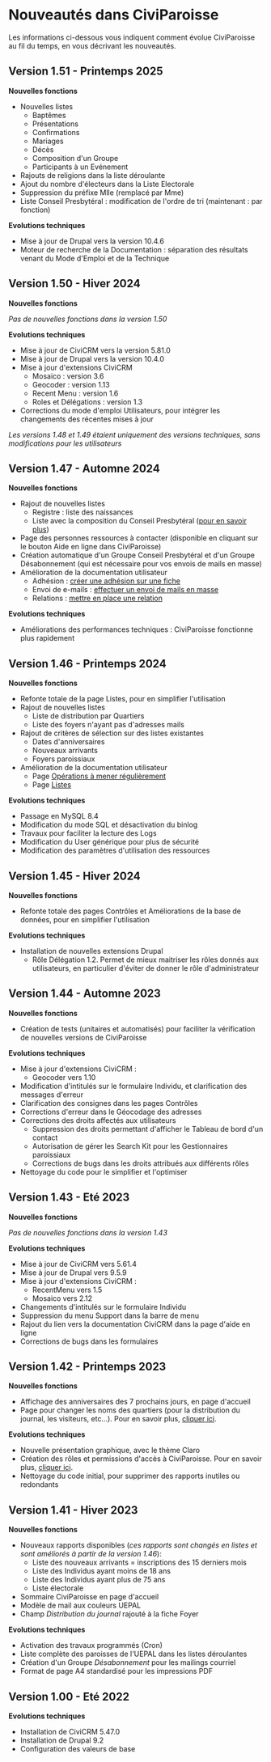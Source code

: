 # Nouveautés dans CiviParoisse

Les informations ci-dessous vous indiquent comment évolue CiviParoisse au fil du temps, en vous décrivant les nouveautés.

## Version 1.51 - Printemps 2025

**Nouvelles fonctions**
<!--
- Possibilité de gérer des modèles de messages personnalisés
-->
- Nouvelles listes
    - Baptêmes
    - Présentations
    - Confirmations
    - Mariages
    - Décès
    - Composition d'un Groupe
    - Participants à un Evénement
- Rajouts de religions dans la liste déroulante
- Ajout du nombre d'électeurs dans la Liste Electorale
- Suppression du préfixe Mlle (remplacé par Mme)
- Liste Conseil Presbytéral : modification de l'ordre de tri (maintenant : par fonction)

**Evolutions techniques**

- Mise à jour de Drupal vers la version 10.4.6
- Moteur de recherche de la Documentation : séparation des résultats venant du  Mode d'Emploi et de la Technique

## Version 1.50 - Hiver 2024

**Nouvelles fonctions**

*Pas de nouvelles fonctions dans la version 1.50*

**Evolutions techniques**

- Mise à jour de CiviCRM vers la version 5.81.0
- Mise à jour de Drupal vers la version 10.4.0
- Mise à jour d'extensions CiviCRM
    - Mosaico : version 3.6
    - Geocoder : version 1.13
    - Recent Menu : version 1.6
    - Roles et Délégations : version 1.3
- Corrections du mode d'emploi Utilisateurs, pour intégrer les changements des récentes mises à jour

*Les versions 1.48 et 1.49 étaient uniquement des versions techniques, sans modifications pour les utilisateurs*

## Version 1.47 - Automne 2024

**Nouvelles fonctions**

- Rajout de nouvelles listes
    - Registre : liste des naissances
    - Liste avec la composition du Conseil Presbytéral ([pour en savoir plus](listes.md))
- Page des personnes ressources à contacter (disponible en cliquant sur le bouton Aide en ligne dans CiviParoisse)
- Création automatique d'un Groupe Conseil Presbytéral et d'un Groupe Désabonnement (qui est nécessaire pour vos envois de mails en masse)
- Amélioration de la documentation utilisateur
    - Adhésion : [créer une adhésion sur une fiche](liens_paroisses.md)
    - Envoi de e-mails : [effectuer un envoi de mails en masse](envoyer_un_courriel.md)
    - Relations : [mettre en place une relation](relations.md)

**Evolutions techniques**

- Améliorations des performances techniques : CiviParoisse fonctionne plus rapidement

## Version 1.46 - Printemps 2024

**Nouvelles fonctions**

- Refonte totale de la page Listes, pour en simplifier l'utilisation
- Rajout de nouvelles listes
    - Liste de distribution par Quartiers
    - Liste des foyers n'ayant pas d'adresses mails
- Rajout de critères de sélection sur des listes existantes
    - Dates d'anniversaires
    - Nouveaux arrivants
    - Foyers paroissiaux
- Amélioration de la documentation utilisateur
    - Page [Opérations à mener régulièrement](operations_a_mener_regulierement.md)
    - Page [Listes](listes.md)

**Evolutions techniques**

- Passage en MySQL 8.4
- Modification du mode SQL et désactivation du binlog
- Travaux pour faciliter la lecture des Logs
- Modification du User générique pour plus de sécurité
- Modification des paramètres d'utilisation des ressources

## Version 1.45 - Hiver 2024

**Nouvelles fonctions**

- Refonte totale des pages Contrôles et Améliorations de la base de données, pour en simplifier l'utilisation

**Evolutions techniques**

- Installation de nouvelles extensions Drupal
    - Rôle Délégation 1.2. Permet de mieux maitriser les rôles donnés aux utilisateurs, en particulier d'éviter de donner le rôle d'administrateur

## Version 1.44 - Automne 2023

**Nouvelles fonctions**

- Création de tests (unitaires et automatisés) pour faciliter la vérification de nouvelles versions de CiviParoisse

**Evolutions techniques**

- Mise à jour d'extensions CiviCRM :
    - Geocoder vers 1.10
- Modification d'intitulés sur le formulaire Individu, et clarification des messages d'erreur
- Clarification des consignes dans les pages Contrôles
- Corrections d'erreur dans le Géocodage des adresses
- Corrections des droits affectés aux utilisateurs
    - Suppression des droits permettant d'afficher le Tableau de bord d'un contact
    - Autorisation de gérer les Search Kit pour les Gestionnaires paroissiaux
    - Corrections de bugs dans les droits attribués aux différents rôles
- Nettoyage du code pour le simplifier et l'optimiser

## Version 1.43 - Eté 2023

**Nouvelles fonctions**

*Pas de nouvelles fonctions dans la version 1.43*

**Evolutions techniques**

- Mise à jour de CiviCRM vers 5.61.4
- Mise à jour de Drupal vers 9.5.9
- Mise à jour d'extensions CiviCRM :
    - RecentMenu vers 1.5
    - Mosaico vers 2.12
- Changements d'intitulés sur le formulaire Individu
- Suppression du menu Support dans la barre de menu
- Rajout du lien vers la documentation CiviCRM dans la page d'aide en ligne
- Corrections de bugs dans les formulaires

## Version 1.42 - Printemps 2023

**Nouvelles fonctions**

- Affichage des anniversaires des 7 prochains jours, en page d'accueil
- Page pour changer les noms des quartiers (pour la distribution du journal, les visiteurs, etc...). Pour en savoir plus, [cliquer ici](gestion_base_donnees.md).

**Evolutions techniques**

- Nouvelle présentation graphique, avec le thème Claro
- Création des rôles et permissions d'accès à CiviParoisse. Pour en savoir plus, [cliquer ici](gestion_base_donnees.md).
- Nettoyage du code initial, pour supprimer des rapports inutiles ou redondants

## Version 1.41 - Hiver 2023

**Nouvelles fonctions**

- Nouveaux rapports disponibles (*ces rapports sont changés en listes et sont améliorés à partir de la version 1.46*):
    - Liste des nouveaux arrivants = inscriptions des 15 derniers mois
    - Liste des Individus ayant moins de 18 ans
    - Liste des Individus ayant plus de 75 ans
    - Liste électorale
- Sommaire CiviParoisse en page d'accueil
- Modèle de mail aux couleurs UEPAL
- Champ *Distribution du journal* rajouté à la fiche Foyer

**Evolutions techniques**

- Activation des travaux programmés (Cron)
- Liste complète des paroisses de l'UEPAL dans les listes déroulantes
- Création d'un Groupe *Désabonnement* pour les mailings courriel
- Format de page A4 standardisé pour les impressions PDF

## Version 1.00 - Eté 2022

**Evolutions techniques**

- Installation de CiviCRM 5.47.0
- Installation de Drupal 9.2
- Configuration des valeurs de base
